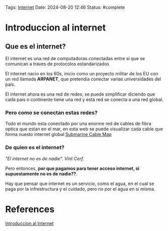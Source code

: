Tags: [Internet](../Indexes/Internet.md) Date: 2024-08-20 12:46 Status:
#complete

# Introduccion al internet

## Que es el internet?

El internet es una red de computadoras conectadas entre si que se comunican a
traves de protocolos estandarizados

El internet nacio en los 60s, inicio como un proyecto militar de los EU con un
red llamada **ARPANET**, que pretendia conectar varias universidades del pais.

El internet ahora es una red de redes, se puede simplificar diciendo que cada
pais o continente tiene una red y esta red se conecta a una red global.

### Pero como se conectan estas redes?

Todo el mundo esta conectado por una enorme red de cables de fibra optica que
estan en el mar, en esta web se puede visualizar cada cable que forma nuesto
internet global [Submarine Cable Map](https://www.submarinecablemap.com/)

### De quien es el internet?

_"El internet no es de nadie". Vint Cerf_.

Pero entonces, **por que pagamos para tener acceso internet, si supuestamente no
es de nadie??**.

Hay que pensar que internet es un servicio, como el agua, en el cual se paga por
la infrestructura y el cuidado, pero no por el agua en si misma.

# References

[Introduccion al Internet](https://roadmap.sh/guides/what-is-internet)
